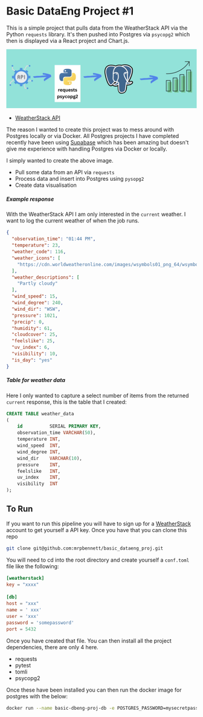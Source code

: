 # Basic DataEng Project #1

This is a simple project that pulls data from the WeatherStack API via the Python `requests` library. It's then pushed
into Postgres via `psycopg2` which then is displayed via a React project and Chart.js.

![dataeng project idea](images/project.png)

- [WeatherStack API](https://weatherstack.com/documentation)

The reason I wanted to create this project was to mess around with Postgres locally or via Docker. All Postgres projects I have completed recently have been using [Supabase](https://supabase.com/) which has been amazing but doesn't give me experience with handling Postgres via Docker or locally.

I simply wanted to create the above image.

- Pull some data from an API via `requests`
- Process data and insert into Postgres using `pysopg2`
- Create data visualisation

##### Example response

With the WeatherStack API I am only interested in the `current` weather. I want to log the current weather of when the
job runs.

```json
{
  "observation_time": "01:44 PM",
  "temperature": 23,
  "weather_code": 116,
  "weather_icons": [
    "https://cdn.worldweatheronline.com/images/wsymbols01_png_64/wsymbol_0002_sunny_intervals.png"
  ],
  "weather_descriptions": [
    "Partly cloudy"
  ],
  "wind_speed": 15,
  "wind_degree": 240,
  "wind_dir": "WSW",
  "pressure": 1021,
  "precip": 0,
  "humidity": 61,
  "cloudcover": 25,
  "feelslike": 25,
  "uv_index": 6,
  "visibility": 10,
  "is_day": "yes"
}
```

##### Table for weather data

Here I only wanted to capture a select number of items from the returned `current` response, this is the table that I
created:

```sql
CREATE TABLE weather_data
(
    id          SERIAL PRIMARY KEY,
    observation_time VARCHAR(50),
    temperature INT,
    wind_speed  INT,
    wind_degree INT,
    wind_dir    VARCHAR(10),
    pressure    INT,
    feelslike   INT,
    uv_index    INT,
    visibility  INT
);
```

## To Run

If you want to run this pipeline you will have to sign up for a [WeatherStack](https://weatherstack.com/) account to get yourself a API key. Once you have that you can clone this repo

```bash
git clone git@github.com:mrpbennett/basic_dataeng_proj.git
```
You will need to cd into the root directory and create yourself a `conf.toml` file like the following:

```toml
[weatherstack]
key = "xxxx"

[db]
host = "xxx"
name = ' xxx'
user = 'xxx'
password = 'somepassword'
port = 5432
```

Once you have created that file. You can then install all the project dependencies, there are only 4 here.

- requests
- pytest 
- tomli 
- psycopg2

Once these have been installed you can then run the docker image for postgres with the below:

```bash
docker run --name basic-dbeng-proj-db -e POSTGRES_PASSWORD=mysecretpassword -e POSTGRES_PORT=5432 -d -p 5432:5432 postgres
```
